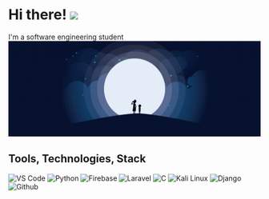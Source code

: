 
# Hi there! <img src="https://raw.githubusercontent.com/MartinHeinz/MartinHeinz/master/wave.gif" width="30px">
I'm a software engineering student
![](https://github.com/lukwiya23/lukwiya23/blob/master/assets/hardcore%20gamer.gif)

## Tools, Technologies, Stack

![VS Code](https://img.shields.io/badge/VS_Code-blue?style=for-the-badge&logo=visual-studio-code) ![Python](https://img.shields.io/badge/Python-lightgrey?style=for-the-badge&logo=python) ![Firebase](https://img.shields.io/badge/Firebase-yellow?style=for-the-badge&logo=firebase&)  ![Laravel](https://img.shields.io/badge/Flutter-lightgrey?style=for-the-badge&logo=FLutter) ![C](https://img.shields.io/badge/C-brightgreen?style=for-the-badge&logo=C) ![Kali Linux](https://img.shields.io/badge/Kali_Linux-blueviolet?style=for-the-badge&logo=linux) ![Django](https://img.shields.io/badge/django-success?style=for-the-badge&logo=django) ![Github](https://img.shields.io/badge/Github-black?style=for-the-badge&logo=github)
